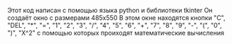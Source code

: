 Этот код написан с помощью языка python и библиотеки tkinter
Он создаёт окно с размерами 485x550
В этом окне находятся кнопки
"C", "DEL", "*", "=",
"1", "2", "3", "/",
"4", "5", "6", "+",
"7", "8", "9", "-",
"(", "0", ")", "X^2"
с помощью которых проиходят математические вычисления
